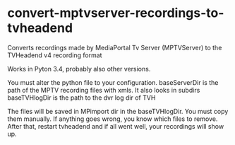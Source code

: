 # convert-mptvserver-recordings-to-tvheadend
Converts recordings made by MediaPortal Tv Server (MPTVServer) to the TVHeadend v4 recording format

Works in Pyton 3.4, probably also other versions.

You must alter the python file to your configuration. 
baseServerDir is the path of the MPTV recording files with xmls. It also looks in subdirs
baseTVHlogDir is the path to the dvr log dir of TVH

The files will be saved in MPimport dir in the baseTVHlogDir. You must copy them manually. If anything goes wrong, you know which files to remove.
After that, restart tvheadend and if all went well, your recordings will show up.
